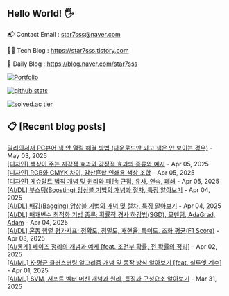 ## Hello World! 🖐

📬 Contact Email : star7sss@naver.com

👨‍💻 Tech Blog : https://star7sss.tistory.com

🤪 Daily Blog : https://blog.naver.com/star7sss

[![Portfolio](https://img.shields.io/badge/Portfolio-%23000000.svg?style=for-the-badge&logo=firefox&logoColor=#FF7139)](https://fern-way-13f.notion.site/Jang-Thang-3b7b327981a2456c8ee5952eadb848b9)

[![github stats](https://github-readme-stats.vercel.app/api?username=jangThang&show_icons=true&hide_border=False)](https://star7sss.tistory.com)

[![solved.ac tier](http://mazassumnida.wtf/api/v2/generate_badge?boj=star7sss)](https://solved.ac/star7sss)

## 📋 [Recent blog posts]
[밀리의서재 PC뷰어 책 안 열림 해결 방법 (다운로드만 되고 책은 안 보이는 경우)](https://star7sss.tistory.com/1051) - May 03, 2025<br>
[[디자인] 색상이 주는 지각적 효과와 감정적 효과의 종류와 예시](https://star7sss.tistory.com/1050) - Apr 05, 2025<br>
[[디자인] RGB와 CMYK 차이, 감산혼합 인쇄용 색상 조합](https://star7sss.tistory.com/1049) - Apr 05, 2025<br>
[[디자인] 게슈탈트 법칙 개념 및 원리와 패턴: 근접, 유사, 연속, 폐쇄](https://star7sss.tistory.com/1048) - Apr 05, 2025<br>
[[AI/DL] 부스팅(Boosting) 앙상블 기법의 개념과 절차, 특징 알아보기](https://star7sss.tistory.com/1047) - Apr 04, 2025<br>
[[AI/DL] 배깅(Bagging) 앙상블 기법의 개념 및 절차, 특징 알아보기](https://star7sss.tistory.com/1046) - Apr 04, 2025<br>
[[AI/DL] 매개변수 최적화 기법 종류: 확률적 경사 하강법(SGD), 모멘텀, AdaGrad, Adam](https://star7sss.tistory.com/1045) - Apr 04, 2025<br>
[[AI/DL] 혼동 행렬 평가지표: 정확도, 정밀도, 재현율, 특이도, 조화 평균(F1 Score)](https://star7sss.tistory.com/1044) - Apr 03, 2025<br>
[[AI/통계] 베이즈 정리의 개념과 예제 [feat. 조건부 확률, 전 확률의 정리]](https://star7sss.tistory.com/1043) - Apr 02, 2025<br>
[[AI/ML] K-평균 클러스터링 알고리즘 개념 및 동작 방식 알아보기 [feat. 실루엣 계수]](https://star7sss.tistory.com/1042) - Apr 01, 2025<br>
[[AI/ML] SVM, 서포트 벡터 머신 개념과 원리, 특징과 구성요소 알아보기](https://star7sss.tistory.com/1041) - Mar 31, 2025<br>
